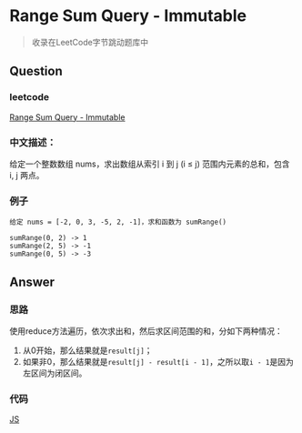 # Range Sum Query - Immutable

> 收录在LeetCode字节跳动题库中

## Question

### leetcode

[Range Sum Query - Immutable](https://leetcode-cn.com/problems/range-sum-query-immutable/)

### 中文描述：

给定一个整数数组  nums，求出数组从索引 i 到 j  (i ≤ j) 范围内元素的总和，包含 i,  j 两点。

### 例子

```
给定 nums = [-2, 0, 3, -5, 2, -1]，求和函数为 sumRange()

sumRange(0, 2) -> 1
sumRange(2, 5) -> -1
sumRange(0, 5) -> -3
```

## Answer

### 思路

使用reduce方法遍历，依次求出和，然后求区间范围的和，分如下两种情况：
1. 从0开始，那么结果就是`result[j]`；
2. 如果非0，那么结果就是`result[j] - result[i - 1]`，之所以取`i - 1`是因为左区间为闭区间。

### 代码

[JS](./main_01.js)
